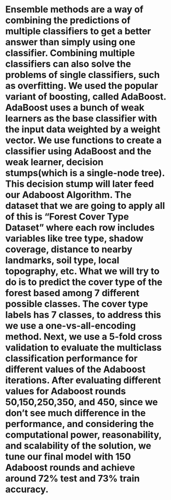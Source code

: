 # Ensemble methods are a way of combining the predictions of multiple classifiers to get a better answer than simply using one classifier. Combining multiple classifiers can also solve the problems of single classifiers, such as overfitting. We used the popular variant of boosting, called AdaBoost. AdaBoost uses a bunch of weak learners as the base classifier with the input data weighted by a weight vector. We use functions to create a classifier using AdaBoost and the weak learner, decision stumps(which is a single-node tree). This decision stump will later feed our Adaboost Algorithm. The dataset that we are going to apply all of this is “Forest Cover Type Dataset” where each row includes variables like tree type, shadow coverage, distance to nearby landmarks, soil type, local topography, etc. What we will try to do is to predict the cover type of the forest based among 7 different possible classes. The cover type labels has 7 classes, to address this we use a one-vs-all-encoding method. Next, we use a 5-fold cross validation to evaluate the multiclass classification performance for different values of the Adaboost iterations. After evaluating different values for Adaboost  rounds 50,150,250,350, and 450, since we don’t see much difference in the performance, and considering the computational power, reasonability, and scalability of the solution, we tune our final model with 150 Adaboost rounds and achieve around 72% test and 73% train accuracy.

